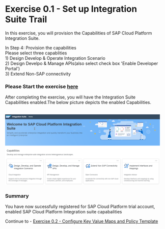 # Exercise 0.1 -  Set up Integration Suite Trail

In this exercise, you will provision the Capabilities of SAP Cloud Platform Integration Suite.

In Step 4: Provision the capabilities<br/> 
Please select three capablities<br/>  1) Design Develop & Operate Integration Scenario <br/>  2) Design Develpo & Manage APIs(also select check box 'Enable Developer Portal') <br/> 3) Extend Non-SAP connectivity 

### Please Start the exercise [here](https://developers.sap.com/tutorials/cp-starter-isuite-onboard-subscribe.html)

After completing the exercise, you will have the Integration Suite Capabilities enabled.The below picture depicts the enabled Capabilities. 

<br>![](/exercises/ex0/images/iSuite.png)

### Summary

You have now sucessfully registered for SAP Cloud Platform trial account, enabled SAP Cloud Platform Integration suite capabalities

Continue to - [Exercise 0.2 - Configure Key Value Maps and Policy Template](../ex0/0.2_Configure_Key_Value_Maps_and_Policy.pdf)

  
